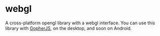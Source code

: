 # webgl

A cross-platform opengl library with a webgl interface. You can use this library with [GopherJS](https://github.com/gopherjs/gopherjs), on the desktop, and soon on Android.
